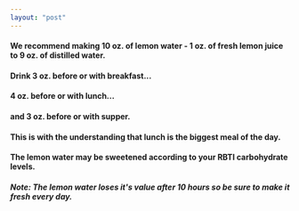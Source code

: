 ```yaml
---
layout: "post"
---
```


#### We recommend making 10 oz. of lemon water - 1 oz. of fresh lemon juice to 9 oz. of distilled water. 

#### Drink 3 oz. before or with breakfast... 

#### 4 oz. before or with lunch... 

#### and 3 oz. before or with supper. 

#### This is with the understanding that lunch is the biggest meal of the day. 

#### The lemon water may be sweetened according to your RBTI carbohydrate levels. 

##### Note: The lemon water loses it's value after 10 hours so be sure to make it fresh every day.